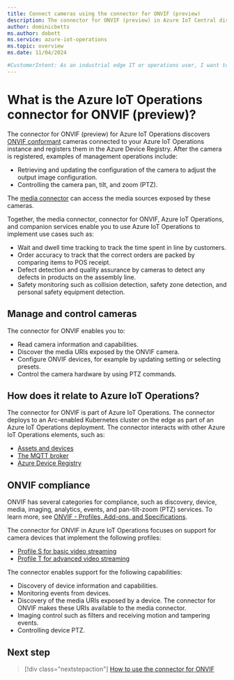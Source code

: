 ```yaml
---
title: Connect cameras using the connector for ONVIF (preview)
description: The connector for ONVIF (preview) in Azure IoT Central discovers and registers ONVIF cameras connected to Azure IoT Operations and enables you to manage them.
author: dominicbetts
ms.author: dobett
ms.service: azure-iot-operations
ms.topic: overview
ms.date: 11/04/2024

#CustomerIntent: As an industrial edge IT or operations user, I want to understand what the connector for ONVIF is so that I can determine whether I can use it in my industrial IoT solution.
---
```


# What is the Azure IoT Operations connector for ONVIF (preview)?

The connector for ONVIF (preview) for Azure IoT Operations discovers [ONVIF conformant](https://www.onvif.org/profiles-add-ons-specifications/) cameras connected to your Azure IoT Operations instance and registers them in the Azure Device Registry. After the camera is registered, examples of management operations include:

- Retrieving and updating the configuration of the camera to adjust the output image configuration.
- Controlling the camera pan, tilt, and zoom (PTZ).

The [media connector](overview-media-connector.md) can access the media sources exposed by these cameras.

Together, the media connector, connector for ONVIF, Azure IoT Operations, and companion services enable you to use Azure IoT Operations to implement use cases such as:

- Wait and dwell time tracking to track the time spent in line by customers.
- Order accuracy to track that the correct orders are packed by comparing items to POS receipt.
- Defect detection and quality assurance by cameras to detect any defects in products on the assembly line.
- Safety monitoring such as collision detection, safety zone detection, and personal safety equipment detection.

## Manage and control cameras

The connector for ONVIF enables you to:

- Read camera information and capabilities.
- Discover the media URIs exposed by the ONVIF camera.
- Configure ONVIF devices, for example by updating setting or selecting presets.
- Control the camera hardware by using PTZ commands.

## How does it relate to Azure IoT Operations?

The connector for ONVIF is part of Azure IoT Operations. The connector deploys to an Arc-enabled Kubernetes cluster on the edge as part of an Azure IoT Operations deployment. The connector interacts with other Azure IoT Operations elements, such as:

- [Assets and devices](./concept-assets-devices.md)
- [The MQTT broker](../connect-to-cloud/overview-dataflow.md)
- [Azure Device Registry](./overview-manage-assets.md#store-assets-as-azure-resources-in-a-centralized-registry)

## ONVIF compliance

ONVIF has several categories for compliance, such as discovery, device, media, imaging, analytics, events, and pan-tilt-zoom (PTZ) services. To learn more, see [ONVIF - Profiles, Add-ons, and Specifications](https://www.onvif.org/profiles-add-ons-specifications/).

The connector for ONVIF in Azure IoT Operations focuses on support for camera devices that implement the following profiles:

- [Profile S for basic video streaming](https://www.onvif.org/profiles/profile-s/)
- [Profile T for advanced video streaming](https://www.onvif.org/profiles/profile-t/)

The connector enables support for the following capabilities:

- Discovery of device information and capabilities.
- Monitoring events from devices.
- Discovery of the media URIs exposed by a device. The connector for ONVIF makes these URIs available to the media connector.
- Imaging control such as filters and receiving  motion and tampering events.
- Controlling device PTZ.

## Next step

> [!div class="nextstepaction"]
> [How to use the connector for ONVIF](howto-use-onvif-connector.md)
